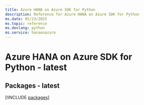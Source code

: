 ```yaml
---
title: Azure HANA on Azure SDK for Python
description: Reference for Azure HANA on Azure SDK for Python
ms.date: 05/23/2025
ms.topic: reference
ms.devlang: python
ms.service: hanaonazure
---
```

# Azure HANA on Azure SDK for Python - latest
## Packages - latest
[!INCLUDE [packages](hana-on-azure-index.md)]